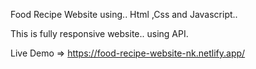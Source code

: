 Food Recipe Website using.. Html ,Css and Javascript..

This is fully responsive website.. using API.

Live Demo => https://food-recipe-website-nk.netlify.app/

